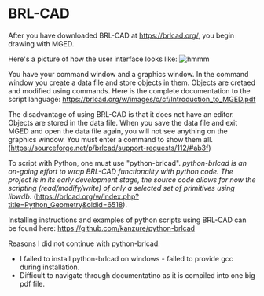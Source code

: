 # BRL-CAD
After you have downloaded BRL-CAD at https://brlcad.org/, you begin drawing with MGED. 

Here's a picture of how the user interface looks like:
![hmmm](http://3.bp.blogspot.com/-AjkhD3HnpyA/UHUWFU0Ul6I/AAAAAAAAWdU/rLAyv7oA4ck/s1600/Screenshot.png)

You have your command window and a graphics window.
In the command window you create a data file and store objects in them. Objects are cretaed and modified using commands.
Here is the complete documentation to the script language: https://brlcad.org/w/images/c/cf/Introduction_to_MGED.pdf

The disadvantage of using BRL-CAD is that it does not have an editor. Objects are stored in the data file. When you save the data file and exit MGED and open the data file again, you will not see anything on the graphics window. You must enter a command to show them all. (https://sourceforge.net/p/brlcad/support-requests/112/#ab3f)

To script with Python, one must use "python-brlcad". _python-brlcad is an on-going effort to wrap BRL-CAD functionality with python code. The project is in its early development stage, the source code allows for now the scripting (read/modify/write) of only a selected set of primitives using libwdb._ (https://brlcad.org/w/index.php?title=Python_Geometry&oldid=6518).

Installing instructions and examples of python scripts using BRL-CAD can be found here: https://github.com/kanzure/python-brlcad

Reasons I did not continue with python-brlcad:
- I failed to install python-brlcad on windows - failed to provide gcc during installation.
- Difficult to navigate through documentatino as it is compiled into one big pdf file. 

